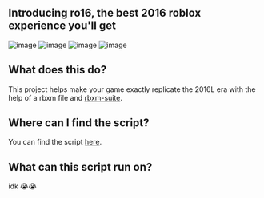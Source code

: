 ## Introducing ro16, the best 2016 roblox experience you'll get
![image](https://github.com/user-attachments/assets/5bee5c2d-02d4-441d-8e39-549f741eb864)
![image](https://github.com/user-attachments/assets/96baf48a-2289-40fb-8c94-f8baee43723b)
![image](https://github.com/user-attachments/assets/84a88790-dedf-4ed9-80d5-0a97dc2fa65d)
![image](https://github.com/user-attachments/assets/e4f34511-5525-43d2-b8dc-4b64a0930f3c)
## What does this do?
This project helps make your game exactly replicate the 2016L era with the help of a rbxm file and [rbxm-suite](https://github.com/richie0866/rbxm-suite#readme).
## Where can I find the script?
You can find the script [here](https://github.com/repoTestn/Roblox16Feel/releases/tag/ro16).
## What can this script run on?
idk 😭😭
